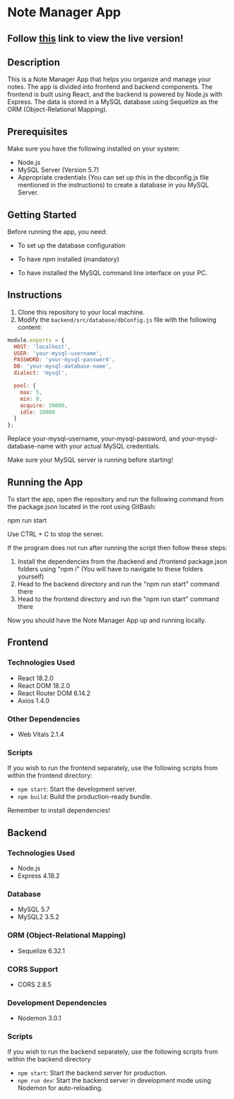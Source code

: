 # Note Manager App

## Follow [this](https://notes-crud-05b45bb110b0.herokuapp.com/) link to view the live version!

## Description

This is a Note Manager App that helps you organize and manage your notes. The app is divided into frontend and backend components. The frontend is built using React, and the backend is powered by Node.js with Express. The data is stored in a MySQL database using Sequelize as the ORM (Object-Relational Mapping).

## Prerequisites

Make sure you have the following installed on your system:

- Node.js
- MySQL Server (Version 5.7)
- Appropriate credentials (You can set up this in the dbconfig.js file mentioned in the instructions) to create a database in you MySQL Server.

## Getting Started
Before running the app, you need:

- To set up the database configuration

- To have npm installed (mandatory)

- To have installed the MySQL command line interface on your PC.

## Instructions

1. Clone this repository to your local machine.
2. Modify the `backend/src/database/dbConfig.js` file with the following content:

```js
module.exports = {
  HOST: 'localhost',
  USER: 'your-mysql-username',
  PASSWORD: 'your-mysql-password',
  DB: 'your-mysql-database-name',
  dialect: 'mysql',

  pool: {
    max: 5,
    min: 0,
    acquire: 30000,
    idle: 10000
  }
};
```
Replace your-mysql-username, your-mysql-password, and your-mysql-database-name with your actual MySQL credentials.

Make sure your MySQL server is running before starting!

## Running the App
To start the app, open the repository and run the following command from the package.json located in the root using GitBash:

npm run start

Use CTRL + C to stop the server.

If the program does not run after running the script then follow these steps:

1. Install the dependencies from the /backend and /frontend package.json folders using "npm i" (You will have to navigate to these folders yourself)
2. Head to the backend directory and run the "npm run start" command there
3. Head to the frontend directory and run the "npm run start" command there

Now you should have the Note Manager App up and running locally.

## Frontend

### Technologies Used

- React 18.2.0
- React DOM 18.2.0
- React Router DOM 6.14.2
- Axios 1.4.0

### Other Dependencies

- Web Vitals 2.1.4

### Scripts

If you wish to run the frontend separately, use the following scripts from within the frontend directory:

- `npm start`: Start the development server.
- `npm build`: Build the production-ready bundle.

Remember to install dependencies!

## Backend

### Technologies Used

- Node.js
- Express 4.18.2

### Database

- MySQL 5.7
- MySQL2 3.5.2

### ORM (Object-Relational Mapping)

- Sequelize 6.32.1

### CORS Support

- CORS 2.8.5

### Development Dependencies

- Nodemon 3.0.1

### Scripts

If you wish to run the backend separately, use the following scripts from within the backend directory

- `npm start`: Start the backend server for production.
- `npm run dev`: Start the backend server in development mode using Nodemon for auto-reloading.
